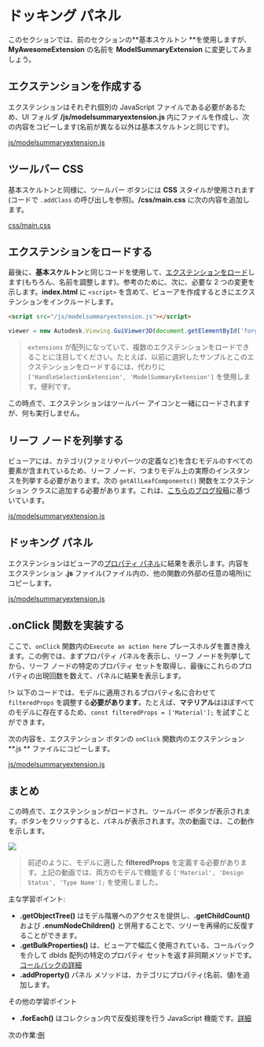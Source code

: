 # ドッキング パネル

このセクションでは、前のセクションの**基本スケルトン **を使用しますが、**MyAwesomeExtension** の名前を **ModelSummaryExtension** に変更してみましょう。 

## エクステンションを作成する

エクステンションはそれぞれ個別の JavaScript ファイルである必要があるため、UI フォルダ **/js/modelsummaryextension.js** 内にファイルを作成し、次の内容をコピーします(名前が異なる以外は基本スケルトンと同じです)。 

[js/modelsummaryextension.js](_snippets/extensions/js/modelsummaryextension.1.js ':include :type=code javascript')

## ツールバー CSS

基本スケルトンと同様に、ツールバー ボタンには **CSS** スタイルが使用されます(コードで `.addClass` の呼び出しを参照)。**/css/main.css** に次の内容を追加します。

[css/main.css](_snippets/extensions/css/main.3.css ':include :type=code css')

## エクステンションをロードする

最後に、**基本スケルトン**と同じコードを使用して、[エクステンションをロード](/ja-JP/viewer/extensions/skeleton?id=loading-the-extension)します(もちろん、名前を調整します)。参考のために、次に、必要な 2 つの変更を示します。**index.html** に `<script>` を含めて、ビューアを作成するときにエクステンションをインクルードします。

```html
<script src="/js/modelsummaryextension.js"></script>
```

```javascript
viewer = new Autodesk.Viewing.GuiViewer3D(document.getElementById('forgeViewer'), { extensions: ['ModelSummaryExtension'] });
```

> `extensions` が配列になっていて、複数のエクステンションをロードできることに注目してください。たとえば、以前に選択したサンプルとこのエクステンションをロードするには、代わりに `['HandleSelectionExtension', 'ModelSummaryExtension']` を使用します。便利です。

この時点で、エクステンションはツールバー アイコンと一緒にロードされますが、何も実行しません。

## リーフ ノードを列挙する

ビューアには、カテゴリ(ファミリやパーツの定義など)を含むモデルのすべての要素が含まれているため、リーフ ノード、つまりモデル上の実際のインスタンスを列挙する必要があります。次の `getAllLeafComponents()` 関数をエクステンション クラスに追加する必要があります。これは、[こちらのブログ投稿](https://forge.autodesk.com/blog/enumerating-leaf-nodes-viewer)に基づいています。 

[js/modelsummaryextension.js](_snippets/extensions/js/modelsummaryextension.2.js ':include :type=code javascript')

## ドッキング パネル

エクステンションはビューアの[プロパティ パネル](https://forge.autodesk.com/en/docs/viewer/v7/reference/UI/PropertyPanel/)に結果を表示します。内容をエクステンション **.js** ファイル(ファイル内の、他の関数の外部の任意の場所)にコピーします。

[js/modelsummaryextension.js](_snippets/extensions/js/modelsummaryextension.3.js ':include :type=code javascript')

## .onClick 関数を実装する

ここで、`onClick` 関数内の`Execute an action here` プレースホルダを置き換えます。この例では、まずプロパティ パネルを表示し、リーフ ノードを列挙してから、リーフ ノードの特定のプロパティ セットを取得し、最後にこれらのプロパティの出現回数を数えて、パネルに結果を表示します。 

!> 以下のコードでは、モデルに適用されるプロパティ名に合わせて `filteredProps` を調整する**必要があります**。たとえば、**マテリアル**はほぼすべてのモデルに存在するため、`const filteredProps = ['Material'];` を試すことができます。

次の内容を、エクステンション ボタンの `onClick` 関数内のエクステンション **.js ** ファイルにコピーします。

[js/modelsummaryextension.js](_snippets/extensions/js/modelsummaryextension.4.js ':include :type=code javascript')

## まとめ

この時点で、エクステンションがロードされ、ツールバー ボタンが表示されます。ボタンをクリックすると、パネルが表示されます。次の動画では、この動作を示します。

![](_media/javascript/js_dockingpanel.gif)

> 前述のように、モデルに適した **filteredProps** を定義する必要があります。上記の動画では、両方のモデルで機能する `['Material', 'Design Status', 'Type Name'];` を使用しました。

主な学習ポイント:

- **.getObjectTree()** はモデル階層へのアクセスを提供し、**.getChildCount()** および **.enumNodeChildren()** と併用することで、ツリーを再帰的に反復することができます。
- **.getBulkProperties()** は、ビューアで幅広く使用されている、コールバックを介して dbIds 配列の特定のプロパティ セットを返す非同期メソッドです。[コールバックの詳細](https://developer.mozilla.org/en-US/docs/Glossary/Callback_function)
- **.addProperty()** パネル メソッドは、カテゴリにプロパティ(名前、値)を追加します。

その他の学習ポイント

- **.forEach()** はコレクション内で反復処理を行う JavaScript 機能です。[詳細](https://www.w3schools.com/jsref/jsref_forEach.asp)

次の作業:[例](/ja-JP/viewer/extensions/examples)